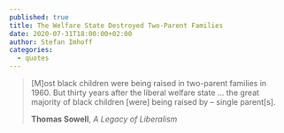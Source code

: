 ```yaml
---
published: true
title: The Welfare State Destroyed Two-Parent Families
date: 2020-07-31T18:00:00+02:00
author: Stefan Imhoff
categories:
  - quotes
---
```


> [M]ost black children were being raised in two-parent families in 1960. But thirty years after the liberal welfare state … the great majority of black children [were] being raised by – single parent[s].
>
> **Thomas Sowell**, _A Legacy of Liberalism_
